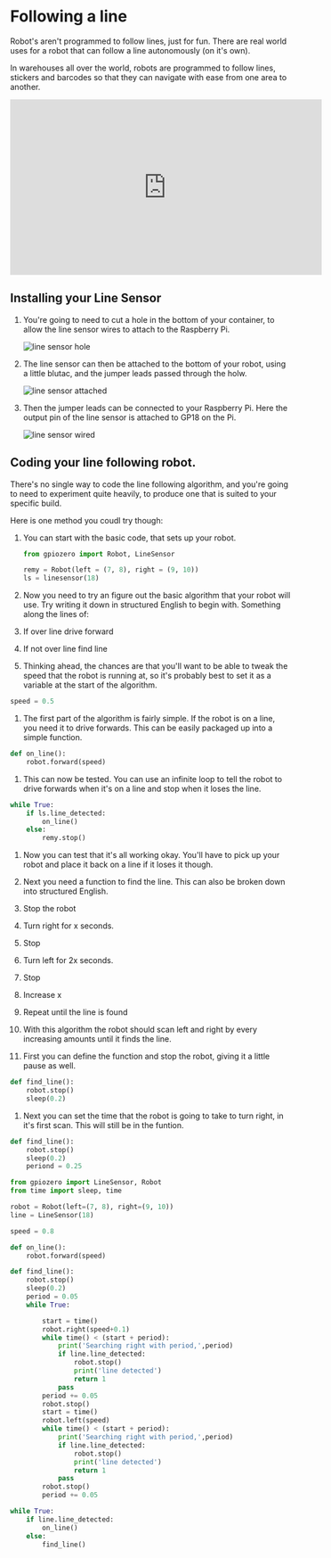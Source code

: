 # Following a line

Robot's aren't programmed to follow lines, just for fun. There are real world uses for a robot that can follow a line autonomously (on it's own).

In warehouses all over the world, robots are programmed to follow lines, stickers and barcodes so that they can navigate with ease from one area to another.

<iframe width="560" height="315" src="https://www.youtube.com/embed/8gy5tYVR-28" frameborder="0" allowfullscreen></iframe>

## Installing your Line Sensor

1. You're going to need to cut a hole in the bottom of your container, to allow the line sensor wires to attach to the Raspberry Pi.

	![line sensor hole](ls-hole.jpg)

1. The line sensor can then be attached to the bottom of your robot, using a little blutac, and the jumper leads passed through the holw.

	![line sensor attached](ls-attached.jpg)

1. Then the jumper leads can be connected to your Raspberry Pi. Here the output pin of the line sensor is attached to GP18 on the Pi.

	![line sensor wired](ls-wired.jpg)

## Coding your line following robot.

There's no single way to code the line following algorithm, and you're going to need to experiment quite heavily, to produce one that is suited to your specific build.

Here is one method you coudl try though:

1. You can start with the basic code, that sets up your robot.

	```python
	from gpiozero import Robot, LineSensor

	remy = Robot(left = (7, 8), right = (9, 10))
	ls = linesensor(18)
	```

1. Now you need to try an figure out the basic algorithm that your robot will use. Try writing it down in structured English to begin with. Something along the lines of:

  1. If over line drive forward
  1. If not over line find line

1. Thinking ahead, the chances are that you'll want to be able to tweak the speed that the robot is running at, so it's probably best to set it as a variable at the start of the algorithm.

```python
speed = 0.5
```

1. The first part of the algorithm is fairly simple. If the robot is on a line, you need it to drive forwards. This can be easily packaged up into a simple function.

```python
def on_line():
    robot.forward(speed)
```

1. This can now be tested. You can use an infinite loop to tell the robot to drive forwards when it's on a line and stop when it loses the line.

```python
while True:
    if ls.line_detected:
        on_line()
    else:
        remy.stop()
```

1. Now you can test that it's all working okay. You'll have to pick up your robot and place it back on a line if it loses it though.

1. Next you need a function to find the line. This can also be broken down into structured English.
  1. Stop the robot
  1. Turn right for x seconds.
  1. Stop
  1. Turn left for 2x seconds.
  1. Stop
  1. Increase x
  1. Repeat until the line is found

1. With this algorithm the robot should scan left and right by every increasing amounts until it finds the line.

1. First you can define the function and stop the robot, giving it a little pause as well.

```python
def find_line():
    robot.stop()
	sleep(0.2)
```

1. Next you can set the time that the robot is going to take to turn right, in it's first scan. This will still be in the funtion.

```python
def find_line():
    robot.stop()
	sleep(0.2)
	periond = 0.25
```



```python
from gpiozero import LineSensor, Robot
from time import sleep, time

robot = Robot(left=(7, 8), right=(9, 10))
line = LineSensor(18)

speed = 0.8

def on_line():
    robot.forward(speed)

def find_line():
    robot.stop()
    sleep(0.2)
    period = 0.05
    while True:

        start = time()
        robot.right(speed+0.1)
        while time() < (start + period):
            print('Searching right with period,',period)      
            if line.line_detected:
                robot.stop()
                print('line detected')
                return 1
            pass
        period += 0.05
        robot.stop()
        start = time()
        robot.left(speed)
        while time() < (start + period):
            print('Searching right with period,',period)
            if line.line_detected:
                robot.stop()
                print('line detected')
                return 1
            pass
        robot.stop()
        period += 0.05

while True:
    if line.line_detected:
        on_line()
    else:
        find_line()
```
